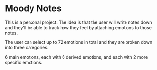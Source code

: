 # Moody Notes

This is a personal project. The idea is that the user will write notes down and they'll be able to 
track how they feel by attaching emotions to those notes.

The user can select up to 72 emotions in total and they are broken down into three categories.

6 main emotions, each with 6 derived emotions, and each with 2 more specific emotions.
